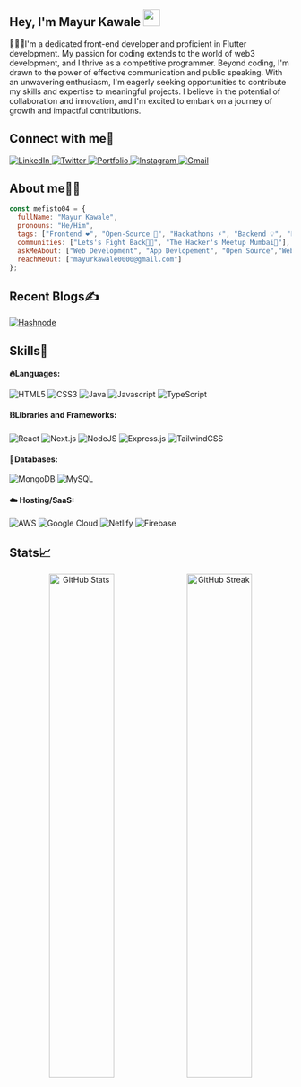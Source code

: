 <!-- Short Introduction -->
<h2 align="left">Hey, I'm Mayur Kawale <img src="https://raw.githubusercontent.com/aemmadi/aemmadi/master/wave.gif" width="30"/></h2>

<p>👨🏻‍💻I'm a dedicated front-end developer and proficient in Flutter development. My passion for coding extends to the world of web3 development, and I thrive as a competitive programmer. Beyond coding, I'm drawn to the power of effective communication and public speaking. With an unwavering enthusiasm, I'm eagerly seeking opportunities to contribute my skills and expertise to meaningful projects. I believe in the potential of collaboration and innovation, and I'm excited to embark on a journey of growth and impactful contributions.</p>

<!-- Socials Links -->
<h2 align="left">Connect with me🤝</h2>
<div align="left">
  <a href="https://www.linkedin.com/in/mayur-kawale-15a2b2250/" target="_blank">
    <img alt="LinkedIn" src="https://img.shields.io/badge/linkedin-%230077B5.svg?style=for-the-badge&logo=linkedin&logoColor=white"/>
  </a>
  <a href="https://twitter.com/mayurk_04" target="_blank">
    <img alt="Twitter" src="https://img.shields.io/badge/Twitter-%231DA1F2.svg?style=for-the-badge&logo=Twitter&logoColor=white"/>
  </a>
  <a href="https://mefisto04.github.io/Portfolio_Updated/" target="_blank">
    <img alt="Portfolio" src="https://img.shields.io/badge/Portfolio-%23000000.svg?style=for-the-badge&logo=firefox&logoColor=#FF7139"/>
  </a>
  <a href="https://www.instagram.com/_mayur.kawale_/" target="_blank">
    <img alt="Instagram" src="https://img.shields.io/badge/Instagram-%23E4405F.svg?style=for-the-badge&logo=Instagram&logoColor=white"/>
  </a>
  <a href="mailto:mayurkawale0000.wor@gmail.com" target="_blank">
    <img alt="Gmail" src="https://img.shields.io/badge/Gmail-D14836?style=for-the-badge&logo=gmail&logoColor=white"/>
  </a>
</div>

<!-- About Me -->
<h2 align="left">About me👨‍💻</h2>

```JavaScript
const mefisto04 = {
  fullName: "Mayur Kawale",
  pronouns: "He/Him",
  tags: ["Frontend ❤️", "Open-Source 🚀", "Hackathons ⚡", "Backend 💡", "Public Speaking 🙌", "Communities 🎯"],
  communities: ["Lets's Fight Back👨‍🎓", "The Hacker's Meetup Mumbai💜"],
  askMeAbout: ["Web Development", "App Devlopement", "Open Source","Web3 FrameWork"],
  reachMeOut: ["mayurkawale0000@gmail.com"]
};
```

<!-- Blogs Links -->
<h2 align="left">Recent Blogs✍️</h2>
<div align="left">
  <a href="https://hashnode.com/@mayurk04" target="_blank">
    <img alt="Hashnode" src="https://img.shields.io/badge/Hashnode-2962FF?style=for-the-badge&logo=hashnode&logoColor=white"/>
  </a>
</div>



<!-- Skills Section -->
<h2 align="left">Skills🚀</h2>

<!-- Languages -->
#### 🔥Languages:
<div>
  <img alt="HTML5" src="https://img.shields.io/badge/html5-%23E34F26.svg?style=for-the-badge&logo=html5&logoColor=white" />
  <img alt="CSS3" src="https://img.shields.io/badge/css3-%231572B6.svg?style=for-the-badge&logo=css3&logoColor=white" />	
  <img alt="Java" src="https://img.shields.io/badge/java-%23ED8B00.svg?style=for-the-badge&logo=java&logoColor=white"/>
  <img alt="Javascript" src="https://img.shields.io/badge/javascript-%23323330.svg?style=for-the-badge&logo=javascript&logoColor=%23F7DF1E"/>	
  <img alt="TypeScript" src="https://img.shields.io/badge/typescript-%23007ACC.svg?style=for-the-badge&logo=typescript&logoColor=white"/>
</div>

<!-- Libraries and Frameworks -->
#### ⛓️Libraries and Frameworks:
<div>
  <img alt="React" src="https://img.shields.io/badge/react-%2320232a.svg?style=for-the-badge&logo=react&logoColor=%2361DAFB"/>
  <img alt="Next.js" src="https://img.shields.io/badge/Next-black?style=for-the-badge&logo=next.js&logoColor=white"/>
  <img alt="NodeJS" src="https://img.shields.io/badge/node.js-6DA55F?style=for-the-badge&logo=node.js&logoColor=white"/>
  <img alt="Express.js" src="https://img.shields.io/badge/express.js-%23404d59.svg?style=for-the-badge&logo=express&logoColor=%2361DAFB"/>
  <img alt="TailwindCSS" src="https://img.shields.io/badge/tailwindcss-%2338B2AC.svg?style=for-the-badge&logo=tailwind-css&logoColor=white"/>
</div>

<!-- Databases -->
#### 🧵Databases:
<div>
  <img alt="MongoDB" src="https://img.shields.io/badge/MongoDB-%234ea94b.svg?style=for-the-badge&logo=mongodb&logoColor=white"/>
  <img alt="MySQL" src="https://img.shields.io/badge/mysql-%2300f.svg?style=for-the-badge&logo=mysql&logoColor=white"/>
</div>

<!-- Hosting/SaaS -->
#### ☁️ Hosting/SaaS:
<div>
  <img alt="AWS" src="https://img.shields.io/badge/AWS-%23FF9900.svg?style=for-the-badge&logo=amazon-aws&logoColor=white"/>
  <img alt="Google Cloud" src="https://img.shields.io/badge/GoogleCloud-%234285F4.svg?style=for-the-badge&logo=google-cloud&logoColor=white"/>	
  <img alt="Netlify" src="https://img.shields.io/badge/netlify-%23000000.svg?style=for-the-badge&logo=netlify&logoColor=#00C7B7"/>
  <img alt="Firebase" src="https://img.shields.io/badge/firebase-%23039BE5.svg?style=for-the-badge&logo=firebase"/>
</div>


<!-- GitHub Stats -->
<div>
  <h2>Stats📈</h2>

  <p align="center">
    <img width="48%" src="https://github-readme-stats.vercel.app/api?username=Mefisto04&show_icons=true&theme=tokyonight" alt="GitHub Stats" />
    <img width="48%" src="https://github-readme-streak-stats.herokuapp.com/?user=Mefisto04&theme=tokyonight" alt="GitHub Streak" />
  </p>
</div>

<!-- END -->

